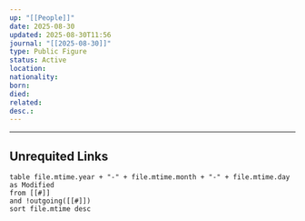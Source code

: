 ```yaml
---
up: "[[People]]"
date: 2025-08-30
updated: 2025-08-30T11:56
journal: "[[2025-08-30]]"
type: Public Figure
status: Active
location:
nationality:
born:
died:
related:
desc.:
---
```
















-----
## Unrequited Links
```dataview
table file.mtime.year + "-" + file.mtime.month + "-" + file.mtime.day as Modified
from [[#]]
and !outgoing([[#]])
sort file.mtime desc
```
